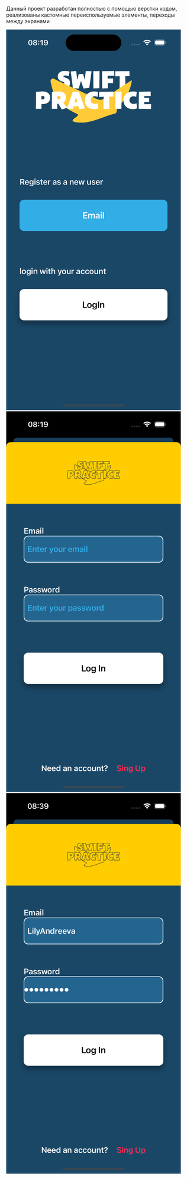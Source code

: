 Данный проект разработан полностью с помощью верстки кодом, реализованы кастомные переиспользуемые элементы, переходы между экранами

![First Screen](https://github.com/LiliyaAndreeva/LoginScreen2/blob/main/Simulator%20Screenshot%20-%20iPhone%2015%20Pro%20-%202024-02-04%20at%2008.19.10.png)
![First Screen](https://github.com/LiliyaAndreeva/LoginScreen2/blob/main/Simulator%20Screenshot%20-%20iPhone%2015%20Pro%20-%202024-02-04%20at%2008.19.17.png)
![First Screen](https://github.com/LiliyaAndreeva/LoginScreen2/blob/main/Simulator%20Screenshot%20-%20iPhone%2015%20Pro%20-%202024-02-04%20at%2008.39.45.png)
